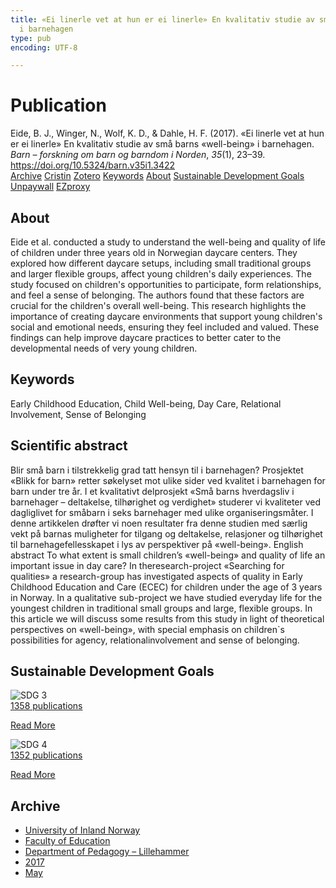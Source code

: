 ```yaml
---
title: «Ei linerle vet at hun er ei linerle» En kvalitativ studie av små barns «well-being»
  i barnehagen
type: pub
encoding: UTF-8

---
```

<h1>Publication</h1>
<article id="csl-bib-container-RNHUVRHL" class="csl-bib-container">
  <div class="csl-bib-body"> <div class="csl-entry">Eide, B. J., Winger, N., Wolf, K. D., &#38; Dahle, H. F. (2017). «Ei linerle vet at hun er ei linerle» En kvalitativ studie av små barns «well-being» i barnehagen. <i>Barn – forskning om barn og barndom i Norden</i>, <i>35</i>(1), 23–39. <a href="https://doi.org/10.5324/barn.v35i1.3422">https://doi.org/10.5324/barn.v35i1.3422</a></div> </div>
  <div class="csl-bib-buttons">
    <a href="#taxonomy-article-RNHUVRHL" alt="archive" class="csl-bib-button">Archive</a>
    <a href="https://app.cristin.no/results/show.jsf?id=1467630" alt="Cristin" class="csl-bib-button">Cristin</a>
    <a href="http://zotero.org/groups/5881554/items/RNHUVRHL" alt="Zotero" class="csl-bib-button">Zotero</a>
    <a href="#keywords-article-RNHUVRHL" alt="keywords" class="csl-bib-button">Keywords</a>
    <a href="#about-article-RNHUVRHL" alt="about_pub" class="csl-bib-button">About</a>
    <a href="#sdg-article-RNHUVRHL" alt="sdg" class="csl-bib-button">Sustainable Development Goals</a>
    <a href="https://www.ntnu.no/ojs/index.php/BARN/article/download/3422/3247" alt="Unpaywall" class="csl-bib-button">Unpaywall</a>
    <a href="https://www.ntnu.no/ojs/index.php/BARN/article/download/3422/3247" alt="EZproxy" class="csl-bib-button">EZproxy</a>
  </div>
  <div id="csl-bib-meta-container-RNHUVRHL"></div>
</article>
<div id="csl-bib-meta-RNHUVRHL" class="csl-bib-meta">
  <article id="about-article-RNHUVRHL" class="about_pub-article">
    <h1>About</h1>
    Eide et al. conducted a study to understand the well-being and quality of life of children under three years old in Norwegian daycare centers. They explored how different daycare setups, including small traditional groups and larger flexible groups, affect young children's daily experiences. The study focused on children's opportunities to participate, form relationships, and feel a sense of belonging. The authors found that these factors are crucial for the children's overall well-being. This research highlights the importance of creating daycare environments that support young children's social and emotional needs, ensuring they feel included and valued. These findings can help improve daycare practices to better cater to the developmental needs of very young children.
  </article>
  <article id="keywords-article-RNHUVRHL" class="keywords-article">
    <h1>Keywords</h1>
    Early Childhood Education, Child Well-being, Day Care, Relational Involvement, Sense of Belonging
  </article>
  <article id="abstract-article-RNHUVRHL" class="abstract-article">
    <h1>Scientific abstract</h1>
    Blir små barn i tilstrekkelig grad tatt hensyn til i barnehagen? Prosjektet «Blikk for barn» retter søkelyset mot ulike sider ved kvalitet i barnehagen for barn under tre år. I et kvalitativt delprosjekt «Små barns hverdagsliv i barnehager – deltakelse, tilhørighet og verdighet» studerer vi kvaliteter ved dagliglivet for småbarn i seks barnehager med ulike organiseringsmåter. I denne artikkelen drøfter vi noen resultater fra denne studien med særlig vekt på barnas muligheter for tilgang og deltakelse, relasjoner og tilhørighet til barnehagefellesskapet i lys av perspektiver på «well-being». English abstract To what extent is small children’s «well-being» and quality of life an important issue in day care? In theresearch-project «Searching for qualities» a research-group has investigated aspects of quality in Early Childhood Education and Care (ECEC) for children under the age of 3 years in Norway. In a qualitative sub-project we have studied everyday life for the youngest children in traditional small groups and large, flexible groups. In this article we will discuss some results from this study in light of theoretical perspectives on «well-being», with special emphasis on children`s possibilities for agency, relationalinvolvement and sense of belonging.
  </article>
  <article id="sdg-article-RNHUVRHL" class="sdg-article">
    <h1>Sustainable Development Goals</h1>
    <div class="sdg-container"><div id="sdg3" class="sdg">
        <img src="{{< params subfolder >}}images/sdg/sdg03_en.png" class="image" alt="SDG 3">
        <div class="sdg-overlay">
          <a href="{{< params subfolder >}}en/archive/?sdg=3#archive" class="sdg-publication-count"><span>1358</span> publications</a>
          <p><a href="https://sdgs.un.org/goals/goal3" class="sdg-read-more">Read More</a></p>
        </div>
      </div> <div id="sdg4" class="sdg">
        <img src="{{< params subfolder >}}images/sdg/sdg04_en.png" class="image" alt="SDG 4">
        <div class="sdg-overlay">
          <a href="{{< params subfolder >}}en/archive/?sdg=4#archive" class="sdg-publication-count"><span>1352</span> publications</a>
          <p><a href="https://sdgs.un.org/goals/goal4" class="sdg-read-more">Read More</a></p>
        </div>
      </div></div>
  </article>
  <article id="taxonomy-article-RNHUVRHL" class="taxonomy-article">
    <h1>Archive</h1>
    <ul>
      <li><a href="{{< params subfolder >}}en/archive/?key=3DCRN523">University of Inland Norway</a></li>
      <li><a href="{{< params subfolder >}}en/archive/?key=WYNZA47F">Faculty of Education</a></li>
      <li><a href="{{< params subfolder >}}en/archive/?key=L8MA547R">Department of Pedagogy – Lillehammer</a></li>
      <li><a href="{{< params subfolder >}}en/archive/?key=HCCH4BKG">2017</a></li>
      <li><a href="{{< params subfolder >}}en/archive/?key=RZ6QLDEF">May</a></li>
    </ul>
  </article>
</div>
